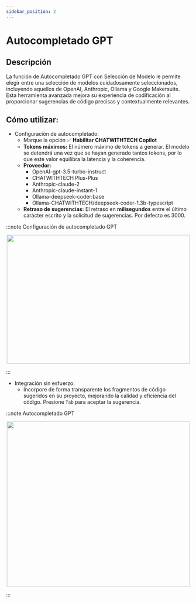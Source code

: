 ```yaml
---
sidebar_position: 2
---
```


# Autocompletado GPT

## Descripción
La función de Autocompletado GPT con Selección de Modelo le permite elegir entre una selección de modelos cuidadosamente seleccionados, incluyendo aquellos de OpenAI, Anthropic, Ollama y Google Makersuite. Esta herramienta avanzada mejora su experiencia de codificación al proporcionar sugerencias de código precisas y contextualmente relevantes.

## Cómo utilizar:
- Configuración de autocompletado:
    - Marque la opción ✅ **Habilitar CHATWITHTECH Copilot**
    - **Tokens máximos:** El número máximo de tokens a generar. El modelo se detendrá una vez que se hayan generado tantos tokens, por lo que este valor equilibra la latencia y la coherencia.
    - **Proveedor:**
        - OpenAI-gpt-3.5-turbo-instruct
        - CHATWITHTECH Plus-Plus
        - Anthropic-claude-2
        - Anthropic-claude-instant-1
        - Ollama-deepseek-coder:base
        - Ollama-CHATWITHTECH/deepseek-coder-1.3b-typescript
    - **Retraso de sugerencias:** El retraso en **milisegundos** entre el último carácter escrito y la solicitud de sugerencias. Por defecto es 3000.

:::note Configuración de autocompletado GPT
<p align="center">
      <img width="500" height="350" src="https://github.com/davila7/code-gpt-docs/assets/37567214/14693326-ee6c-4696-875b-b360188b969d" />
</p>
:::

- Integración sin esfuerzo:
    - Incorpore de forma transparente los fragmentos de código sugeridos en su proyecto, mejorando la calidad y eficiencia del código. Presione `Tab` para aceptar la sugerencia.

:::note Autocompletado GPT
<p align="center">
      <img width="500" height="450" src="https://github.com/davila7/code-gpt-docs/assets/37567214/a3f1d2b5-fc0b-4338-926d-287fcb02465c" />
</p>
:::
